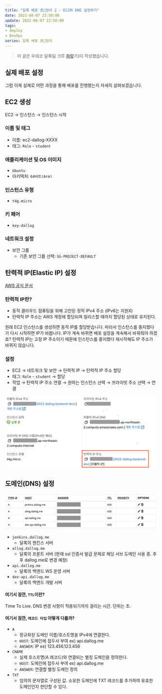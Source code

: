 ```yaml
---
title: "달록 배포 총🔫정리 2 - EC2와 DNS 설정하기"
date: 2022-08-07 23:50:00
update: 2022-08-07 23:50:00
tags:
- deploy
- DevOps
series: 달록 배포 총🔫정리
---
```


> 이 글은 우테코 달록팀 크루 [파랑](https://github.com/summerlunaa)가]이 작성했습니다.

## 실제 배포 설정

그럼 이제 실제로 어떤 과정을 통해 배포를 진행했는지 자세히 살펴보겠습니다.

## EC2 생성

EC2 → 인스턴스 → 인스턴스 시작

### 이름 및 태그

- 이름: ec2-dallog-XXXX
- 태그: `Role` - `student`

### 애플리케이션 및 OS 이미지

- `Ubuntu`
- 아키텍처: `64비트(Arm)`

### 인스턴스 유형

- `t4g.micro`

### 키 페어

- `key-dallog`

### 네트워크 설정

- 보안 그룹
    - 기존 보안 그룹 선택: `SG-PROJECT-DEFAULT`

## 탄력적 IP(Elastic IP) 설정

[AWS 공식 문서](https://docs.aws.amazon.com/ko_kr/AWSEC2/latest/UserGuide/elastic-ip-addresses-eip.html)

### 탄력적 IP란?

- 동적 클라우드 컴퓨팅을 위해 고안된 정적 IPv4 주소 (IPv6는 지원X)
- 탄력적 IP 주소는 AWS 계정에 할당되며 릴리스할 때까지 할당된 상태로 유지된다.

원래 EC2 인스턴스를 생성하면 동적 IP를 할당받습니다. 따라서 인스턴스를 중지했다가 다시 시작하면 IP가 바뀝니다. IP가 계속 바뀌면 배포 설정을 계속해서 바꿔줘야 하겠죠? 탄력적 IP는 고정 IP 주소이기 때문에 인스턴스를 중지했다 재시작해도 IP 주소가 바뀌지 않습니다.

### 설정

- EC2 → 네트워크 및 보안 → 탄력적 IP → 탄력적 IP 주소 할당
- 태그: `Role` - `student` → 할당
- 작업 → 탄력적 IP 주소 연결 → 원하는 인스턴스 선택 → 프라이빗 주소 선택 → 연결

![](ec2.png)

## 도메인(DNS) 설정

![](dns.png)

- `jenkins.dallog.me`
    - 달록의 젠킨스 서버
- `allog.dallog.me`
    - 달록의 프론트 서버 (현재 ssl 인증서 발급 문제로 해당 서브 도메인 사용 중. 추후 dallog.me로 변경 예정)
- `api.dallog.me`
    - 달록의 백엔드 WS 운영 서버
- `dev-api.dallog.me`
    - 달록의 백엔드 개발 서버

#### 여기서 잠깐, `TTL`이란?

Time To Live. DNS 변경 사항이 적용되기까지 걸리는 시간. 단위는 초.

#### 여기서 잠깐, `레코드 타입` 어떻게 다를까?

- `A`
    - 정규화된 도메인 이름/호스트명을 IPv4에 연결한다.
    - `HOST`: 도메인에 접두사 부여   ex) api.dallog.me
    - `ANSWER`: IP   ex) 123.456.123.456
- `CNAME`
    - 실제 호스프명(A 레코드)와 연결되는 별칭 도메인을 정의한다.
    - `HOST`: 도메인에 접두사 부여   ex) api.dallog.me
    - `ANSWER`: 연결할 별칭 도메인 정의
- `TXT`
    - 임의의 문자열로 구성된 값. 소유한 도메인에 TXT 레코드를 추가하여 유효한 도메인인지 판단할 수 있다.

